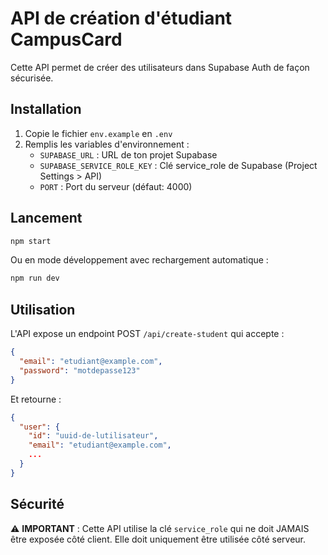 # API de création d'étudiant CampusCard

Cette API permet de créer des utilisateurs dans Supabase Auth de façon sécurisée.

## Installation

1. Copie le fichier `env.example` en `.env`
2. Remplis les variables d'environnement :
   - `SUPABASE_URL` : URL de ton projet Supabase
   - `SUPABASE_SERVICE_ROLE_KEY` : Clé service_role de Supabase (Project Settings > API)
   - `PORT` : Port du serveur (défaut: 4000)

## Lancement

```bash
npm start
```

Ou en mode développement avec rechargement automatique :
```bash
npm run dev
```

## Utilisation

L'API expose un endpoint POST `/api/create-student` qui accepte :
```json
{
  "email": "etudiant@example.com",
  "password": "motdepasse123"
}
```

Et retourne :
```json
{
  "user": {
    "id": "uuid-de-lutilisateur",
    "email": "etudiant@example.com",
    ...
  }
}
```

## Sécurité

⚠️ **IMPORTANT** : Cette API utilise la clé `service_role` qui ne doit JAMAIS être exposée côté client. Elle doit uniquement être utilisée côté serveur. 